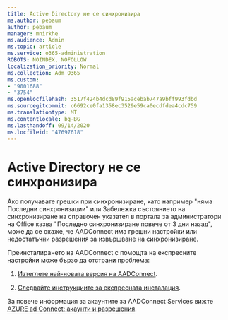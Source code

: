 ```yaml
---
title: Active Directory не се синхронизира
ms.author: pebaum
author: pebaum
manager: mnirkhe
ms.audience: Admin
ms.topic: article
ms.service: o365-administration
ROBOTS: NOINDEX, NOFOLLOW
localization_priority: Normal
ms.collection: Adm_O365
ms.custom:
- "9001688"
- "3754"
ms.openlocfilehash: 3517f424b4dcd89f915acebab747a9bff993fdbd
ms.sourcegitcommit: c6692ce0fa1358ec3529e59ca0ecdfdea4cdc759
ms.translationtype: MT
ms.contentlocale: bg-BG
ms.lasthandoff: 09/14/2020
ms.locfileid: "47697618"
---
```

# <a name="active-directory-not-syncing"></a>Active Directory не се синхронизира

Ако получавате грешки при синхронизиране, като например "няма Последни синхронизации" или Забележка състоянието на синхронизиране на справочен указател в портала за администратори на Office казва "Последно синхронизиране повече от 3 дни назад", може да се окаже, че AADConnect има грешни настройки или недостатъчни разрешения за извършване на синхронизиране.  

Преинсталирането на AADConnect с помощта на експресните настройки може бързо да отстрани проблема:

1. [Изтеглете най-новата версия на AADConnect](https://go.microsoft.com/fwlink/?LinkId=615771).

2. [Следвайте инструкциите за експресната инсталация](https://docs.microsoft.com/azure/active-directory/hybrid/how-to-connect-install-express).

За повече информация за акаунтите за AADConnect Services вижте [AZURE ad Connect: акаунти и разрешения](https://docs.microsoft.com/azure/active-directory/hybrid/reference-connect-accounts-permissions).
